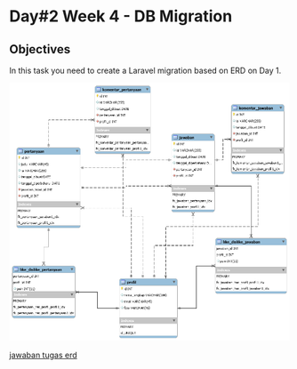 # Day#2 Week 4 - DB Migration

## Objectives

In this task you need to create a Laravel migration based on ERD on Day 1.

![db erd](larahub-erd.png)

[jawaban tugas erd](./jawaban%20tugas%20erd.mwb)

